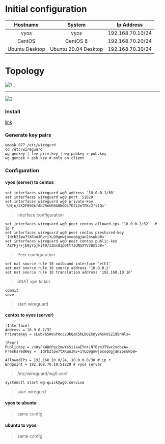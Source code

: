 # Initial configuration

|Hostname|System|Ip Address|
|:---:|:---:|:---:|
|vyos|vyos|192.168.70.10/24|
|CentOS|CentOS 8|192.168.70.20/24|
|Ubuntu Desktop|Ubuntu 20.04 Desktop|192.168.70.30/24|
# Topology
![1](https://user-images.githubusercontent.com/62337797/159183828-4952d966-9e09-492b-9ce8-a75aefebbcdc.png)

---

![2](https://user-images.githubusercontent.com/62337797/159183830-29e3e43f-96e7-4901-ba54-c26cd60a36df.png)

### Install 
[link](https://www.wireguard.com/install/)

### Generate key pairs
```
umask 077 /etc/wiregurd
cd /etc/wireguard
wg genkey | tee priv.key | wg pubkey > pub.key
wg genpsk > psk.key # only on client
```
### Configuration 

#### vyos (server) to centos
```
set interfaces wireguard wg0 address '10.0.0.1/30'
set interfaces wireguard wg0 port '51820'
set interfaces wireguard wg0 private-key 'UHjo/2X2F89QkfAb7RnUK0A8hGOi7EZi2eTFKc2fs1Q='
```
> Interface configuration
```
set interfaces wireguard wg0 peer centos allowed-ips '10.0.0.2/32'  # ip r 
set interfaces wireguard wg0 peer centos preshared-key 'IdrbZlpw7tXRuu3Rv+iYLQ9gnwjoxoq6gjan2osuNp8='
set interfaces wireguard wg0 peer centos public-key 'AZYFjr+jb8yYpjkiT0/ZZmx81p0ttT3UNSXYV2Bm538='
```
> Peer configuration
```
set nat source rule 10 outbound-interface 'eth1'
set nat source rule 10 source address '10.0.0.2'
set nat source rule 10 translation address '192.168.10.10'
```
> SNAT vpn to lan
```
commit 
save
```
> start wireguard
#### centos to vyos (server)
```
[Interface]
Address = 10.0.0.2/32
PrivateKey = sLwb/65WouPOcc2DkQqKShLbOZKny9hsk0SZ195nWls=

[Peer]
PublicKey = /o0yFkW8OPgz2nwYeSiiaaEYn+LNTBzmJTYwx2vcbzA=
PresharedKey =  IdrbZlpw7tXRuu3Rv+iYLQ9gnwjoxoq6gjan2osuNp8=

AllowedIPs = 192.168.10.0/24, 10.0.0.0/30 # ip r
Endpoint = 192.168.70.10:51820 # vyos server
```
> /etc/wireguard/wg0.conf
```
systemctl start wg-quick@wg0.service
```
> start wiregurd

#### vyos to ubuntu
> same config
#### ubuntu to vyos 
> same config
#

